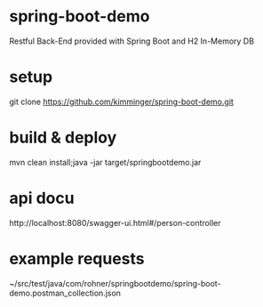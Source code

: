 # spring-boot-demo
Restful Back-End provided with Spring Boot and H2 In-Memory DB

# setup
git clone https://github.com/kimminger/spring-boot-demo.git

# build & deploy
mvn clean install;java -jar target/springbootdemo.jar

# api docu
http://localhost:8080/swagger-ui.html#/person-controller

# example requests
~/src/test/java/com/rohner/springbootdemo/spring-boot-demo.postman_collection.json
